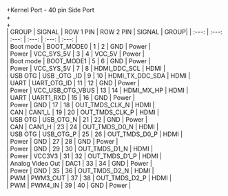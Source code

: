 +Kernel Port - 40 pin Side Port  
+  
+  
| GROUP  | SIGNAL  | ROW 1 PIN  | ROW 2 PIN  | SIGNAL  | GROUP|
| :---:  | :---:  | :---:  | :---:  | :---:  | :---:  |  
| Boot mode  | BOOT_MODE0 | 1  | 2  | GND  | Power  |  
| Power  | VCC_SYS_5V  | 3  | 4  | VCC_5V  | Power  |  
| Boot mode  | BOOT_MODE1  | 5  | 6  | GND  | Power  |  
| Power  | VCC_SYS_5V  | 7  | 8  | HDMI_DDC_SCL  | HDMI  |  
| USB OTG  | USB _OTG _ID  | 9  | 10  | HDMI_TX_DDC_SDA  | HDMI  |  
| UART  | UART_OTG_ID  | 11  | 12  | GND  | Power  |  
| Power  | VCC_USB_OTG_VBUS  | 13  | 14  | HDMI_MX_HP  | HDMI  |  
| UART  | UART1_RXD  | 15  | 16  | GND  | Power  |  
| Power  | GND  | 17  | 18  | OUT_TMDS_CLK_N  | HDMI  |  
| CAN  | CAN1_L  | 19  | 20  | OUT_TMDS_CLK_P  | HDMI  |  
| USB OTG  | USB_OTG_N  | 21  | 22  | GND  | Power  |  
| CAN  | CAN1_H  | 23  | 24  | OUT_TMDS_D0_N  | HDMI  |  
| USB OTG  | USB_OTG_P  | 25  | 26  | OUT_TMDS_D0_P  | HDMI  |  
| Power  | GND  | 27  | 28  | GND  | Power  |  
| Power  | GND  | 29  | 30  | OUT_TMDS_D1_N  | HDMI  |  
| Power  | VCC3V3  | 31  | 32  | OUT_TMDS_D1_P  | HDMI  |  
| Analog Video Out  | DAC1  | 33  | 34  | GND  | Power  |  
| Power  | GND  | 35  | 36  | OUT_TMDS_D2_N  | HDMI  |  
| PWM  | PWM3_OUT  | 37  | 38  | OUT_TMDS_D2_P  | HDMI  |  
| PWM  | PWM4_IN  | 39  | 40  | GND  | Power  |



